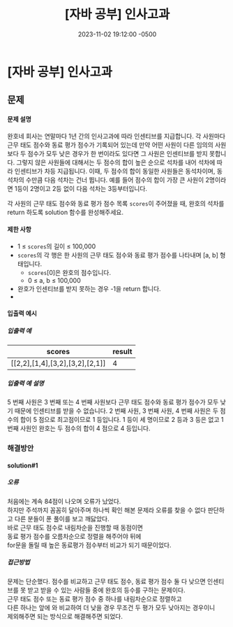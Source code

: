 ﻿---
layout: post
title:  "[자바 공부] 인사고과"
date:   2023-11-02 19:12:00 -0500
tags: algorithm
category : [알고리즘]
---

# [자바 공부] 인사고과

## 문제

#### 문제 설명

완호네 회사는 연말마다 1년 간의 인사고과에 따라 인센티브를 지급합니다. 각 사원마다 근무 태도 점수와 동료 평가 점수가 기록되어 있는데 만약 어떤 사원이 다른 임의의 사원보다 두 점수가 모두 낮은 경우가 한 번이라도 있다면 그 사원은 인센티브를 받지 못합니다. 그렇지 않은 사원들에 대해서는 두 점수의 합이 높은 순으로 석차를 내어 석차에 따라 인센티브가 차등 지급됩니다. 이때, 두 점수의 합이 동일한 사원들은 동석차이며, 동석차의 수만큼 다음 석차는 건너 뜁니다. 예를 들어 점수의 합이 가장 큰 사원이 2명이라면 1등이 2명이고 2등 없이 다음 석차는 3등부터입니다.

각 사원의 근무 태도 점수와 동료 평가 점수 목록  `scores`이 주어졌을 때, 완호의 석차를 return 하도록 solution 함수를 완성해주세요.

#### 제한 사항

-   1 ≤  `scores`의 길이 ≤ 100,000
-   `scores`의 각 행은 한 사원의 근무 태도 점수와 동료 평가 점수를 나타내며 [a, b] 형태입니다.
    -   `scores`[0]은 완호의 점수입니다.
    -   0 ≤ a, b ≤ 100,000
-   완호가 인센티브를 받지 못하는 경우 -1을 return 합니다.
- 
#### 입출력 예시
##### 입출력 예

|scores|result|
|---|---|
|[[2,2],[1,4],[3,2],[3,2],[2,1]]|4|

##### 입출력 예 설명

5 번째 사원은 3 번째 또는 4 번째 사원보다 근무 태도 점수와 동료 평가 점수가 모두 낮기 때문에 인센티브를 받을 수 없습니다. 2 번째 사원, 3 번째 사원, 4 번째 사원은 두 점수의 합이 5 점으로 최고점이므로 1 등입니다. 1 등이 세 명이므로 2 등과 3 등은 없고 1 번째 사원인 완호는 두 점수의 합이 4 점으로 4 등입니다.

### 해결방안

#### solution#1
<script src="https://gist.github.com/Flen-E/7d33020480ed33e705c2d376f37e8e05.js"></script>
##### 오류
처음에는 계속 84점이 나오며 오류가 났었다. <br>하지만 주석까지 꼼꼼히 달아주며 하나씩 확인 해본 문제라 오류를 찾을 수 없다 판단하고 다른 분들이 푼 풀이를 보고 깨닳았다.<br>
바로 근무 태도 점수로 내림차순을 진행할 때 동점이면 <br>동료 평가 점수를 오름차순으로 정렬을 해주어야 뒤에 <br>for문을 돌릴 때 높은 동료평가 점수부터 비교가 되기 때문이었다.

##### 접근방법
문제는 단순했다. 점수를 비교하고 근무 태도 점수, 동료 평가 점수 둘 다 낮으면 인센티브를 못 받고 받을 수 있는 사람들 중에 완호의 등수를 구하는 문제이다.<br>
근무 태도 점수 또는 동료 평가 점수 중 하나를 내림차순으로 정렬하고<br> 다른 하나는 앞에 와 비교하여 더 낮을 경우 무조건 두 평가 모두 낮아지는 경우이니 <bR>제외해주면 되는 방식으로 해결해주면 되었다.


